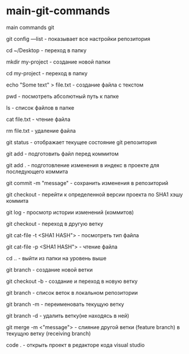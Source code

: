 # main-git-commands
main commands git

git config —list -  показывает все настройки  репозитория

cd ~/Desktop - переход в папку

mkdir my-project - создание новой папки

cd my-project - переход в папку

echo "Some text" > file.txt - создание файла с текстом

pwd - посмотреть абсолютный путь к папке

ls - список файлов в папке

cat file.txt - чтение файла

rm file.txt - удаление файла

git status - отображает текущее состояние git репозитория

git add <files> - подготовить файл перед коммитом
  
git add . - подготовление изменения в индекс в проекте для последующего коммита
  
git commit -m "message" - сохранить изменения в репозиторий
  
git checkout <commit hash>  - перейти к определенной версии проекта по SHA1 хэшу коммита
  
git log - просмотр истории изменений (коммитов)
  
git checkout <branch name> - переход в другую ветку
  
git cat-file -t <SHA1 HASH"> - посмотреть тип файла
  
git cat-file -p <SHA1 HASH"> - чтение файла
  
cd .. - выйти из папки на уровень выше
  
git branch <branch name> - создание новой ветки
  
git checkout -b <branch name> - создание и переход в новую ветку
  
git branch - список веток в локальном репозитории
  
git branch -m <new branch name> - переименовать текущую ветку
  
git branch -d <branch name> - удалить ветку(не находясь в ней)
  
git merge -m <"message"> <feature branch name> - слияние другой ветки (feature branch) в текущую ветку (receiving branch)
  
code .  - открыть проект в редакторе кода visual studio
